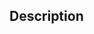 ## Description

<!--
Please provide a detailed description of how to reproduce the issue. 

*Note whether this is an existing bug or a feature request and consider the following:*

- Feature: What does this new feature look like? How would it work?
- Bug: What is happening that is not expected behaviour? Including steps to reproduce the problem.
-->
